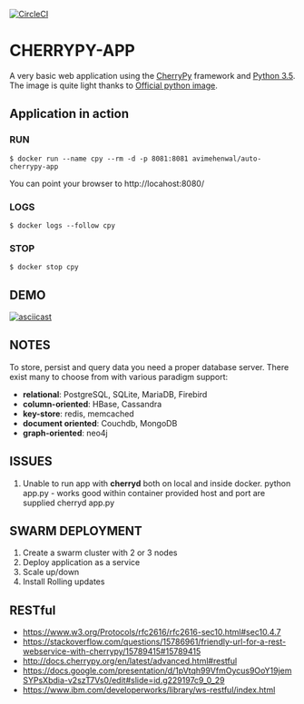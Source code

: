 [![CircleCI](https://circleci.com/gh/avimehenwal/cherrypy-app/tree/master.svg?style=svg)](https://circleci.com/gh/avimehenwal/cherrypy-app/tree/master)

# CHERRYPY-APP

A very basic web application using the
[CherryPy](http://cherrypy.org/) framework and [Python 3.5](https://www.python.org/).
The image is quite light thanks to
[Official python image](https://hub.docker.com/_/python/).

## Application in action

### RUN

```
$ docker run --name cpy --rm -d -p 8081:8081 avimehenwal/auto-cherrypy-app
```

You can point your browser to http://locahost:8080/

### LOGS

```
$ docker logs --follow cpy
```

### STOP

```
$ docker stop cpy
```

## DEMO

[![asciicast](https://asciinema.org/a/159797.png)](https://asciinema.org/a/159797?speed=2)

## NOTES

To store, persist and query data you need a proper database server. There exist many to choose from with various paradigm support:

* __relational__: PostgreSQL, SQLite, MariaDB, Firebird
* __column-oriented__: HBase, Cassandra
* __key-store__: redis, memcached
* __document oriented__: Couchdb, MongoDB
* __graph-oriented__: neo4j

## ISSUES
1. Unable to run app with __cherryd__ both on local and inside docker.
python app.py - works good within container provided host and port are supplied
cherryd app.py

## SWARM DEPLOYMENT

1. Create a swarm cluster with 2 or 3 nodes
2. Deploy application as a service
3. Scale up/down
4. Install Rolling updates

## RESTful
- https://www.w3.org/Protocols/rfc2616/rfc2616-sec10.html#sec10.4.7
- https://stackoverflow.com/questions/15786961/friendly-url-for-a-rest-webservice-with-cherrypy/15789415#15789415
- http://docs.cherrypy.org/en/latest/advanced.html#restful
- https://docs.google.com/presentation/d/1pVtqh99VfmOycus9OoY19jemSYPsXbdia-v2szT7Vs0/edit#slide=id.g229197c9_0_29
- https://www.ibm.com/developerworks/library/ws-restful/index.html